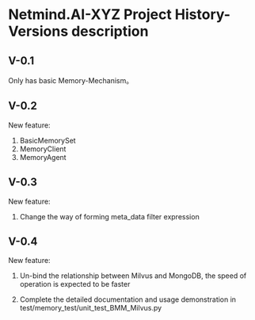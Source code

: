 # Netmind.AI-XYZ Project History-Versions description

## V-0.1 

Only has basic Memory-Mechanism。

## V-0.2

New feature:

1. BasicMemorySet
2. MemoryClient
3. MemoryAgent

## V-0.3

New feature:

1. Change the way of forming meta_data filter expression


## V-0.4

New feature:

1. Un-bind the relationship between Milvus and MongoDB, the speed of operation is expected to be faster

2. Complete the detailed documentation and usage demonstration in test/memory_test/unit_test_BMM_Milvus.py
